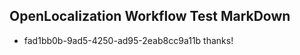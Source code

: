 ## OpenLocalization Workflow Test MarkDown
* fad1bb0b-9ad5-4250-ad95-2eab8cc9a11b thanks!

<!--HONumber=Aug16_HO4-->


